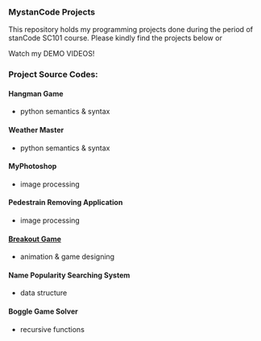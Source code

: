 ### MystanCode Projects
This repository holds my programming projects done during the period of stanCode SC101 course.
Please kindly find the projects below or

Watch my DEMO VIDEOS!

### Project Source Codes:
#### Hangman Game
- python semantics & syntax
#### Weather Master
- python semantics & syntax
#### MyPhotoshop
- image processing
#### Pedestrain Removing Application
- image processing
#### [Breakout Game](https://github.com/leticiawu/MystanCodeProjects/blob/main/SC101_A2/breakout.py)
- animation & game designing
#### Name Popularity Searching System
- data structure
#### Boggle Game Solver
- recursive functions
